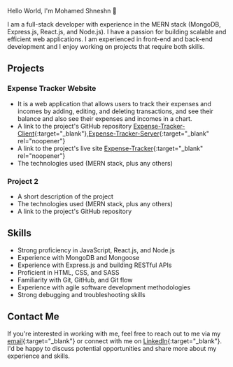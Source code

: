 Hello World, I'm Mohamed Shneshn 👋


I am a full-stack developer with experience in the MERN stack (MongoDB, Express.js, React.js, and Node.js). I have a passion for building scalable and efficient web applications. I am experienced in front-end and back-end development and I enjoy working on projects that require both skills.

## Projects

### Expense Tracker Website
- It is a web application that allows users to track their expenses and incomes by adding, editing, and deleting transactions, and see their balance and   also see their expenses and incomes in a chart.
- A link to the project's GitHub repository [Expense-Tracker-Client](https://github.com/mohamedshneshn/expense-tracker-client){:target="_blank"},[Expense-Tracker-Server](https://github.com/mohamedshneshn/expense-tracker-server){:target="_blank" rel="noopener"}
- A link to the project's live site [Expense-Tracker](https://expence-tracker-mohamed.netlify.app/login){:target="_blank" rel="noopener"}
- The technologies used (MERN stack, plus any others)

### Project 2
- A short description of the project
- The technologies used (MERN stack, plus any others)
- A link to the project's GitHub repository

## Skills

- Strong proficiency in JavaScript, React.js, and Node.js
- Experience with MongoDB and Mongoose
- Experience with Express.js and building RESTful APIs
- Proficient in HTML, CSS, and SASS
- Familiarity with Git, GitHub, and Git flow
- Experience with agile software development methodologies
- Strong debugging and troubleshooting skills

## Contact Me

If you're interested in working with me, feel free to reach out to me via my [email](mailto:eng.mohamed.shneshn@email.com){:target="_blank"} or connect with me on [LinkedIn](https://www.linkedin.com/in/mohamed-shneshn-a9188094/){:target="_blank"}. I'd be happy to discuss potential opportunities and share more about my experience and skills.


